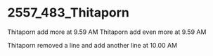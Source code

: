# 2557_483_Thitaporn

Thitaporn add more at 9.59 AM
Thitaporn add even more at 9.59 AM

Thitaporn removed a line and add another line at 10.00 AM
